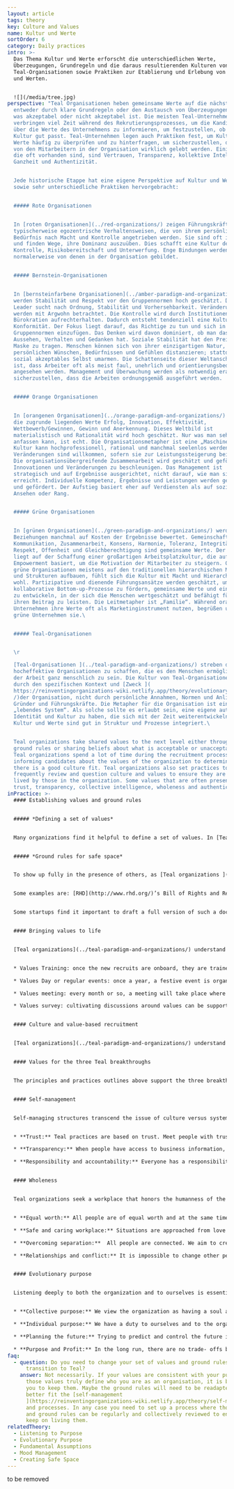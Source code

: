 ```yaml
---
layout: article
tags: theory
key: Culture and Values
name: Kultur und Werte
sortOrder: 6
category: Daily practices
intro: >-
  Das Thema Kultur und Werte erforscht die unterschiedlichen Werte,
  Überzeugungen, Grundregeln und die daraus resultierenden Kulturen von
  Teal-Organisationen sowie Praktiken zur Etablierung und Erlebung von Kultur
  und Werten.


  ![](/media/tree.jpg)
perspective: "Teal Organisationen heben gemeinsame Werte auf die nächste Ebene,
  entweder durch klare Grundregeln oder den Austausch von Überzeugungen darüber,
  was akzeptabel oder nicht akzeptabel ist. Die meisten Teal-Unternehmen
  verbringen viel Zeit während des Rekrutierungsprozesses, um die Kandidaten
  über die Werte des Unternehmens zu informieren, um festzustellen, ob die
  Kultur gut passt. Teal-Unternehmen legen auch Praktiken fest, um Kultur und
  Werte häufig zu überprüfen und zu hinterfragen, um sicherzustellen, dass sie
  von den Mitarbeitern in der Organisation wirklich gelebt werden. Einige Werte,
  die oft vorhanden sind, sind Vertrauen, Transparenz, kollektive Intelligenz,
  Ganzheit und Authentizität.


  Jede historische Etappe hat eine eigene Perspektive auf Kultur und Werte
  sowie sehr unterschiedliche Praktiken hervorgebracht:


  ##### Rote Organisationen


  In [roten Organisationen](../red-organizations/) zeigen Führungskräfte
  typischerweise egozentrische Verhaltensweisen, die von ihrem persönlichen
  Bedürfnis nach Macht und Kontrolle angetrieben werden. Sie sind oft impulsiv
  und finden Wege, ihre Dominanz auszuüben. Dies schafft eine Kultur der Angst,
  Kontrolle, Risikobereitschaft und Unterwerfung. Enge Bindungen werden
  normalerweise von denen in der Organisation gebildet.


  ##### Bernstein-Organisationen


  In [bernsteinfarbene Organisationen](../amber-paradigm-and-organizations/)
  werden Stabilität und Respekt vor den Gruppennormen hoch geschätzt. Der Amber
  Leader sucht nach Ordnung, Stabilität und Vorhersehbarkeit. Veränderungen
  werden mit Argwohn betrachtet. Die Kontrolle wird durch Institutionen und
  Bürokratien aufrechterhalten. Dadurch entsteht tendenziell eine Kultur der
  Konformität. Der Fokus liegt darauf, das Richtige zu tun und sich in die
  Gruppennormen einzufügen. Das Denken wird davon dominiert, ob man das richtige
  Aussehen, Verhalten und Gedanken hat. Soziale Stabilität hat den Preis, eine
  Maske zu tragen. Menschen können sich von ihrer einzigartigen Natur, ihren
  persönlichen Wünschen, Bedürfnissen und Gefühlen distanzieren; stattdessen ein
  sozial akzeptables Selbst umarmen. Die Schattenseite dieser Weltanschauung
  ist, dass Arbeiter oft als meist faul, unehrlich und orientierungsbedürftig
  angesehen werden. Management und Überwachung werden als notwendig erachtet, um
  sicherzustellen, dass die Arbeiten ordnungsgemäß ausgeführt werden.


  ##### Orange Organisationen


  In [orangenen Organisationen](../orange-paradigm-and-organizations/) sind
  die zugrunde liegenden Werte Erfolg, Innovation, Effektivität,
  Wettbewerb/Gewinnen, Gewinn und Anerkennung. Dieses Weltbild ist
  materialistisch und Rationalität wird hoch geschätzt. Nur was man sehen und
  anfassen kann, ist echt. Die Organisationsmetapher ist eine „Maschine“. Die
  Kultur kann hochprofessionell, rational und manchmal seelenlos werden.
  Veränderungen sind willkommen, sofern sie zur Leistungssteigerung beitragen.
  Die organisationsübergreifende Zusammenarbeit wird geschätzt und gefördert, um
  Innovationen und Veränderungen zu beschleunigen. Das Management ist
  strategisch und auf Ergebnisse ausgerichtet, nicht darauf, wie man sie
  erreicht. Individuelle Kompetenz, Ergebnisse und Leistungen werden geschätzt
  und gefördert. Der Aufstieg basiert eher auf Verdiensten als auf sozialem
  Ansehen oder Rang.


  ##### Grüne Organisationen


  In [grünen Organisationen](../green-paradigm-and-organizations/) werden
  Beziehungen manchmal auf Kosten der Ergebnisse bewertet. Gemeinschaft,
  Kommunikation, Zusammenarbeit, Konsens, Harmonie, Toleranz, Integrität,
  Respekt, Offenheit und Gleichberechtigung sind gemeinsame Werte. Der Fokus
  liegt auf der Schaffung einer großartigen Arbeitsplatzkultur, die auf
  Empowerment basiert, um die Motivation der Mitarbeiter zu steigern. Obwohl
  grüne Organisationen meistens auf den traditionellen hierarchischen Modellen
  und Strukturen aufbauen, fühlt sich die Kultur mit Macht und Hierarchie nicht
  wohl. Partizipative und dienende Führungsansätze werden geschätzt, um
  kollaborative Bottom-up-Prozesse zu fördern, gemeinsame Werte und eine Kultur
  zu entwickeln, in der sich die Menschen wertgeschätzt und befähigt fühlen,
  ihren Beitrag zu leisten. Die Leitmetapher ist „Familie“. Während orange
  Unternehmen ihre Werte oft als Marketinginstrument nutzen, begrüßen und leben
  grüne Unternehmen sie.\ 


  ##### Teal-Organisationen


  \r

  [Teal-Organisationen ](../teal-paradigm-and-organizations/) streben danach,
  hocheffektive Organisationen zu schaffen, die es den Menschen ermöglichen, bei
  der Arbeit ganz menschlich zu sein. Die Kultur von Teal-Organisationen wird
  durch den spezifischen Kontext und [Zweck ](
  https://reinventingorganizations-wiki.netlify.app/theory/evolutionary-purpose\
  /)der Organisation, nicht durch persönliche Annahmen, Normen und Anliegen der
  Gründer und Führungskräfte. Die Metapher für die Organisation ist ein
  „lebendes System“. Als solche sollte es erlaubt sein, eine eigene autonome
  Identität und Kultur zu haben, die sich mit der Zeit weiterentwickeln kann.
  Kultur und Werte sind gut in Struktur und Prozesse integriert.\ 


  Teal organizations take shared values to the next level either through clear
  ground rules or sharing beliefs about what is acceptable or unacceptable. Most
  Teal organizations spend a lot of time during the recruitment process
  informing candidates about the values of the organization to determine whether
  there is a good culture fit. Teal organizations also set practices to
  frequently review and question culture and values to ensure they are truly
  lived by those in the organization. Some values that are often present are
  trust, transparency, collective intelligence, wholeness and authenticity."
inPractice: >-
  #### Establishing values and ground rules


  ##### *Defining a set of values*


  Many organizations find it helpful to define a set of values. In [Teal organizations](../teal-paradigm-and-organizations/), those values, together with [purpose](../evolutionary-purpose/), are at the very core of the organization' s culture, influencing most behaviors and processes. Those values often stem from the founder's vision, and are typically collectively defined. Values and related ground rules are not fixed, they are openly discussed and amended so that they remain a faithful reflection of what people in the organization live and believe in. Some organizations set out a simple set of common beliefs, or assumptions about human endeavor and behavior.


  ##### *Ground rules for safe space*


  To show up fully in the presence of others, as [Teal organizations ](../teal-paradigm-and-organizations/)encourage, people need to feel it is safe to do so. Having a defined set of values translated into clear "ground rules", when necessary, helps to do this.


  Some examples are: [RHD](http://www.rhd.org/)’s Bill of Rights and Responsibilities, [Morning Star](http://www.morningstarco.com/)’s Colleague Principles, [FAVI](http://www.favi.com/)'s fiches or [Holacracy](http://www.holacracy.org/)'s Constitution. These documents provide a vision for a safe and productive workplace. They give colleagues a vocabulary to discuss healthy relationships, and they draw lines that separate recommended from unacceptable behaviors.


  Some startups find it important to draft a full version of such a document early on. Others will develop one as they grow. Organizations make sure they are written collectively so that they are full owned by all the people.


  #### Bringing values to life


  [Teal organizations](../teal-paradigm-and-organizations/) understand it takes more than a plaque on the wall to bring values and ground rules to life. They spend a significant amount of time and energy on training and involving everyone in a continuous process of revisiting them. Some examples of keeping values alive are:


  * Values Training: once the new recruits are onboard, they are trained in the set of values and ground rules. 

  * Values Day or regular events: once a year, a festive event is organized where everybody is invited to revisit the organization's purpose, values and ground rules. 

  * Values meeting: every month or so, a meeting will take place where colleagues are invited to bring up issues with values and ground rules in the workplace and suggest changes. Values can also be discussed during Large Group Reflections.

  * Values survey: cultivating discussions around values can be supported by an annual survey.


  #### Culture and value-based recruitment


  [Teal organizations](../teal-paradigm-and-organizations/) understand that a person's attitude and behaviors are as important as their skills. Therefore significant energy is devoted to finding people that fit with the organization's culture and values. New recruits are carefully interviewed to ensure they can thrive in the environment. It is a two way discovery processes aiming at finding out if the organization and individual are meant to “journey together”. 


  #### Values for the three Teal breakthroughs


  The principles and practices outlines above support the three breakthroughs of [self-management](../self-management/), [wholeness ](../wholeness/)and [evolutionary purpose](../evolutionary-purpose/). 


  #### Self-management


  Self-managing structures transcend the issue of culture versus systems. Inner and outer dimensions, culture and systems, work hand in hand, not in opposite directions. The following are some examples of the types of values/principles that support self-management:


  * **Trust:** Teal practices are based on trust. Meet people with trust and they will respond with trust. Trust enables people to be fully responsible. It also lowers the need for hierarchy and control and enables [self-management](../self-management/). 

  * **Transparency:** When people have access to business information, often held by management, they can act and take decisions that are good for the whole. When there is transparency and openness collective intelligence is available to all. Sensitive information can be shared because everyone is able and trusted to handle difficult news. 

  * **Responsibility and accountability:** Everyone has a responsibility to the organization for sensing issues or opportunities and addressing them. People are expected to be comfortable with holding each other accountable for their [commitments](../commitment-working-hours-and-flexibility/), through [feedback](../feedback-and-performance-management/) and respectful confrontation.


  #### Wholeness


  Teal organizations seek a workplace that honors the humanness of the people who work there. The following are examples of the types of values/principles that support wholeness:


  * **Equal worth:** All people are of equal worth and at the same time different. Community will be richest when members are able to contribute in their distinctive way, whilst appreciating their differences. 

  * **Safe and caring workplace:** Situations are approached from love and connection rather than fear and separation. Creating a safe environment where everyone can behave authentically is essential. 

  * **Overcoming separation:**  All people are connected. We aim to create a workplace where cognitive, physical, emotional and spiritual aspects are be honored and valued. 

  * **Relationships and conflict:** It is impossible to change other people. We can only change ourselves. We take ownership of our thoughts, beliefs, words and actions. We don’t spread rumors. We don’t talk behind someone’s back. We don’t blame problems on others.


  #### Evolutionary purpose


  Listening deeply to both the organization and to ourselves is essential in finding[ evolutionary purpose.](../evolutionary-purpose/) The following  are examples of the types of values/principles that support evolutionary purpose:


  * **Collective purpose:** We view the organization as having a soul and [purpose ](https://reinventingorganizations-wiki.netlify.app/theory/listening-to-purpose/)of its own. We try to listen in to where the organization wants to go and beware of forcing a direction onto it. 

  * **Individual purpose:** We have a duty to ourselves and to the organization to inquire into our personal sense of calling to see if and how it resonates with the organization’s purpose. We try to imbue our roles with our souls, not our egos. 

  * **Planning the future:** Trying to predict and control the future is futile. We make forecasts only when a specific decision requires us to do so. Everything will unfold with more grace if we stop trying to control and instead choose to simply sense and respond. 

  * **Purpose and Profit:** In the long run, there are no trade- offs between purpose and profits. If we focus on purpose, profits will follow.
faq:
  - question: Do you need to change your set of values and ground rules when you
      transition to Teal?
    answer: Not necessarily. If your values are consistent with your purpose and if
      those values truly define who you are as an organisation, it is better for
      you to keep them. Maybe the ground rules will need to be readapted to
      better fit the [self-management
      ](https://reinventingorganizations-wiki.netlify.app/theory/self-management/)structure
      and processes. In any case you need to set up a process where those values
      and ground rules can be regularly and collectively reviewed to ensure you
      keep on living them.
relatedTheory:
  - Listening to Purpose
  - Evolutionary Purpose
  - Fundamental Assumptions
  - Mood Management
  - Creating Safe Space
---
```

to be removed